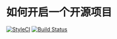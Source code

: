 # 如何开启一个开源项目

[![StyleCI](https://github.styleci.io/repos/188852456/shield?branch=master)](https://github.styleci.io/repos/188852456)
[![Build Status](https://travis-ci.org/jxlwqq/arithmetic.svg?branch=master)](https://travis-ci.org/jxlwqq/arithmetic)
